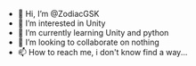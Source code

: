 - 👋 Hi, I’m @ZodiacGSK
- 👀 I’m interested in Unity
- 🌱 I’m currently learning Unity and python
- 💞️ I’m looking to collaborate on nothing 
- 📫 How to reach me, i don't know find a way...

<!---
Zodihack/Zodihack is a ✨ special ✨ repository because its `README.md` (this file) appears on your GitHub profile.
You can click the Preview link to take a look at your changes.
--->
